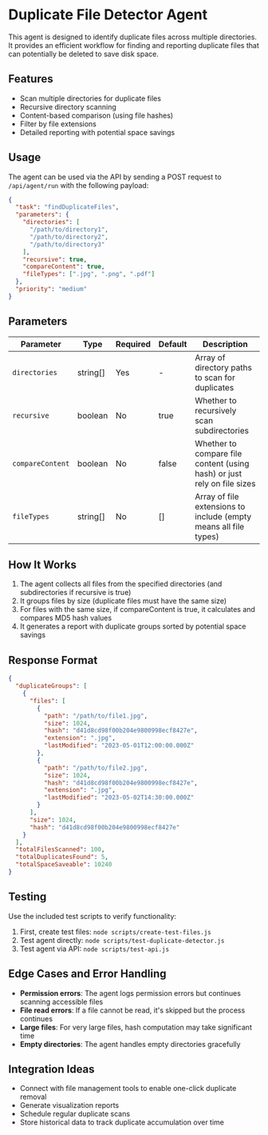 # Duplicate File Detector Agent

This agent is designed to identify duplicate files across multiple directories. It provides an efficient workflow for finding and reporting duplicate files that can potentially be deleted to save disk space.

## Features

- Scan multiple directories for duplicate files
- Recursive directory scanning
- Content-based comparison (using file hashes)
- Filter by file extensions
- Detailed reporting with potential space savings

## Usage

The agent can be used via the API by sending a POST request to `/api/agent/run` with the following payload:

```json
{
  "task": "findDuplicateFiles",
  "parameters": {
    "directories": [
      "/path/to/directory1",
      "/path/to/directory2",
      "/path/to/directory3"
    ],
    "recursive": true,
    "compareContent": true,
    "fileTypes": [".jpg", ".png", ".pdf"]
  },
  "priority": "medium"
}
```

## Parameters

| Parameter | Type | Required | Default | Description |
|-----------|------|----------|---------|-------------|
| `directories` | string[] | Yes | - | Array of directory paths to scan for duplicates |
| `recursive` | boolean | No | true | Whether to recursively scan subdirectories |
| `compareContent` | boolean | No | false | Whether to compare file content (using hash) or just rely on file sizes |
| `fileTypes` | string[] | No | [] | Array of file extensions to include (empty means all file types) |

## How It Works

1. The agent collects all files from the specified directories (and subdirectories if recursive is true)
2. It groups files by size (duplicate files must have the same size)
3. For files with the same size, if compareContent is true, it calculates and compares MD5 hash values
4. It generates a report with duplicate groups sorted by potential space savings

## Response Format

```json
{
  "duplicateGroups": [
    {
      "files": [
        {
          "path": "/path/to/file1.jpg",
          "size": 1024,
          "hash": "d41d8cd98f00b204e9800998ecf8427e",
          "extension": ".jpg",
          "lastModified": "2023-05-01T12:00:00.000Z"
        },
        {
          "path": "/path/to/file2.jpg",
          "size": 1024,
          "hash": "d41d8cd98f00b204e9800998ecf8427e",
          "extension": ".jpg",
          "lastModified": "2023-05-02T14:30:00.000Z"
        }
      ],
      "size": 1024,
      "hash": "d41d8cd98f00b204e9800998ecf8427e"
    }
  ],
  "totalFilesScanned": 100,
  "totalDuplicatesFound": 5,
  "totalSpaceSaveable": 10240
}
```

## Testing

Use the included test scripts to verify functionality:

1. First, create test files: `node scripts/create-test-files.js`
2. Test agent directly: `node scripts/test-duplicate-detector.js`
3. Test agent via API: `node scripts/test-api.js`

## Edge Cases and Error Handling

- **Permission errors**: The agent logs permission errors but continues scanning accessible files
- **File read errors**: If a file cannot be read, it's skipped but the process continues
- **Large files**: For very large files, hash computation may take significant time
- **Empty directories**: The agent handles empty directories gracefully

## Integration Ideas

- Connect with file management tools to enable one-click duplicate removal
- Generate visualization reports
- Schedule regular duplicate scans
- Store historical data to track duplicate accumulation over time